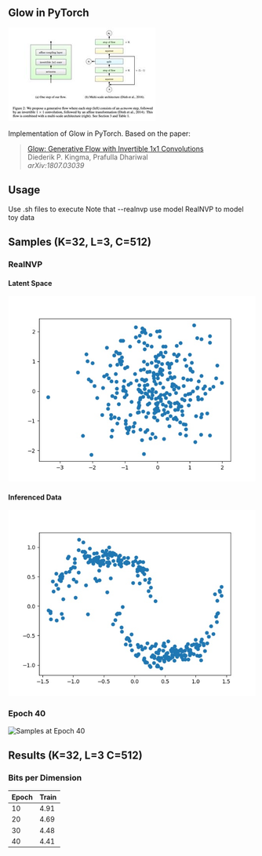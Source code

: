 ## Glow in PyTorch

![Glow](/images/glow.jpg?raw=true "Glow")

Implementation of Glow in PyTorch. Based on the paper:

  > [Glow: Generative Flow with Invertible 1x1 Convolutions](https://arxiv.org/abs/1807.03039)\
  > Diederik P. Kingma, Prafulla Dhariwal\
  > _arXiv:1807.03039_


## Usage
Use .sh files to execute
Note that --realnvp use model RealNVP to model toy data

## Samples (K=32, L=3, C=512)

### RealNVP

#### Latent Space
![Latent Space](/images/z.jpg?raw=true "Latent Space")

#### Inferenced Data
![Inferenced Data](/images/x.jpg?raw=true "Inferenced Data")

### Epoch 40

![Samples at Epoch 40](/images/cifar10.png?raw=true "Samples at Epoch 40")

## Results (K=32, L=3 C=512)

### Bits per Dimension

| Epoch | Train |
|-------|-------|
| 10    | 4.91  |
| 20    | 4.69  | 
| 30    | 4.48  |
| 40    | 4.41  |
